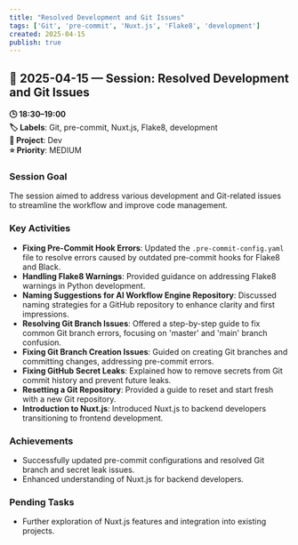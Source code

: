 ```yaml
---
title: "Resolved Development and Git Issues"
tags: ['Git', 'pre-commit', 'Nuxt.js', 'Flake8', 'development']
created: 2025-04-15
publish: true
---
```


## 📅 2025-04-15 — Session: Resolved Development and Git Issues

**🕒 18:30–19:00**  
**🏷️ Labels**: Git, pre-commit, Nuxt.js, Flake8, development  
**📂 Project**: Dev  
**⭐ Priority**: MEDIUM  


### Session Goal
The session aimed to address various development and Git-related issues to streamline the workflow and improve code management.

### Key Activities
- **Fixing Pre-Commit Hook Errors**: Updated the `.pre-commit-config.yaml` file to resolve errors caused by outdated pre-commit hooks for Flake8 and Black.
- **Handling Flake8 Warnings**: Provided guidance on addressing Flake8 warnings in Python development.
- **Naming Suggestions for AI Workflow Engine Repository**: Discussed naming strategies for a GitHub repository to enhance clarity and first impressions.
- **Resolving Git Branch Issues**: Offered a step-by-step guide to fix common Git branch errors, focusing on 'master' and 'main' branch confusion.
- **Fixing Git Branch Creation Issues**: Guided on creating Git branches and committing changes, addressing pre-commit errors.
- **Fixing GitHub Secret Leaks**: Explained how to remove secrets from Git commit history and prevent future leaks.
- **Resetting a Git Repository**: Provided a guide to reset and start fresh with a new Git repository.
- **Introduction to Nuxt.js**: Introduced Nuxt.js to backend developers transitioning to frontend development.

### Achievements
- Successfully updated pre-commit configurations and resolved Git branch and secret leak issues.
- Enhanced understanding of Nuxt.js for backend developers.

### Pending Tasks
- Further exploration of Nuxt.js features and integration into existing projects.
